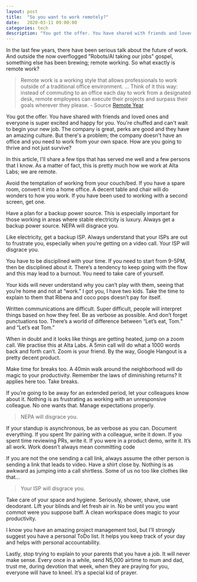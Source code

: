 ```yaml
---
layout: post
title:  "So you want to work remotely?"
date:   2020-03-11 09:00:00
categories: tech
description: "You got the offer. You have shared with friends and loved ones and everyone is super excited and happy for you"
---
```

In the last few years, there have been serious talk about the future of work. And outside the now overflogged "Robots/AI taking our jobs" gospel, something else has been brewing; remote working. So what exactly is remote work?

> Remote work is a working style that allows professionals to work outside of a traditional office environment. ... Think of it this way: instead of commuting to an office each day to work from a designated desk, remote employees can execute their projects and surpass their goals wherever they please. - Source [Remote Year](https://remoteyear.com/blog/what-is-remote-work)

You got the offer. You have shared with friends and loved ones and everyone is super excited and happy for you. You're chuffed and can't wait to begin your new job. The company is great, perks are good and they have an amazing culture. But there's a problem; the company doesn't have an office and you need to work from your own space. How are you going to thrive and not just survive?

In this article, I'll share a few tips that has served me well and a few persons that I know. As a matter of fact, this is pretty much how we work at Alta Labs; we are remote.


Avoid the temptation of working from your couch/bed. If you have a spare room, convert it into a home office. A decent table and chair will do wonders to how you work. If you have been used to working with a second screen, get one.

Have a plan for a backup power source. This is especially important for those working in areas where stable electricity is luxury. Always get a backup power source. NEPA will disgrace you.

Like electricity, get a backup ISP. Always understand that your ISPs are out to frustrate you, especially when you’re getting on a video call. Your ISP will disgrace you.

You have to be disciplined with your time. If you need to start from 9-5PM, then be disciplined about it. There’s a tendency to keep going with the flow and this may lead to a burnout. You need to take care of yourself.

Your kids will never understand why you can’t play with them, seeing that you’re home and not at “work.” I got you, I have two kids. Take the time to explain to them that Ribena and coco pops doesn’t pay for itself.

Written communications are difficult. Super difficult, people will interpret things based on how they feel. Be as verbose as possible. And don’t forget punctuations too. There’s a world of difference between “Let’s eat, Tom.” and “Let’s eat Tom.”

When in doubt and it looks like things are getting heated, jump on a zoom call. We practise this at Alta Labs. A 5min call will do what a 1000 words back and forth can’t. Zoom is your friend. By the way, Google Hangout is a pretty decent product.

Make time for breaks too. A 40min walk around the neighborhood will do magic to your productivity. Remember the laws of diminishing returns? It applies here too. Take breaks.

If you’re going to be away for an extended period, let your colleagues know about it. Nothing is as frustrating as working with an unresponsive colleague. No one wants that. Manage expectations properly.

> NEPA will disgrace you. 

If your standup is asynchronous, be as verbose as you can. Document everything. If you spent 1hr pairing with a colleague, write it down. If you spent time reviewing PRs, write it. If you were in a product demo, write it. It’s all work. Work doesn’t always mean committing code

If you are not the one sending a call link, always assume the other person is sending a link that leads to video. Have a shirt close by. Nothing is as awkward as jumping into a call shirtless.  Some of us no too like clothes like that...

> Your ISP will disgrace you. 

Take care of your space and hygiene. Seriously, shower, shave, use deodorant. Lift your blinds and let fresh air in. No be until you you want commot were you suppose baff. A clean workspace does magic to your productivity.

I know you have an amazing project management tool, but I’ll strongly suggest you have a personal ToDo list. It helps you keep track of your day and helps with personal accountability.

Lastly, stop trying to explain to your parents that you have a job. It will never make sense. Every once in a while, send N5,000 airtime to mum and dad, trust me, during devotion that week, when they are praying for you, everyone will have to kneel. It’s a special kid of prayer.